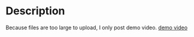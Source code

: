 # Description
Because files are too large to upload, I only post demo video.
[demo video](https://youtu.be/pUD8w05kB5M)
